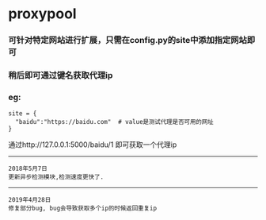 # proxypool
### 可针对特定网站进行扩展，只需在config.py的site中添加指定网站即可
### 稍后即可通过键名获取代理ip
### eg:
```
site = {
  "baidu":"https://baidu.com"  # value是测试代理是否可用的网址
}
```
通过http://127.0.0.1:5000/baidu/1 即可获取一个代理ip

----------------------------------------------------------------------------------------------------------------
```
2018年5月7日
更新异步检测模块,检测速度更快了.
```
----------------------------------------------------------------------------------------------------------------
```
2019年4月28日
修复部分bug, bug会导致获取多个ip的时候返回重复ip
```